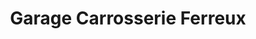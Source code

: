 ---
title: "Garage Carrosserie Ferreux"
url: /le-brassus/garage-carrosserie-ferreux/
shop: Autowerkstatt
---